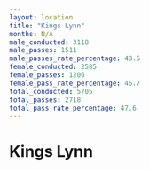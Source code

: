 ```yaml
---
layout: location
title: "Kings Lynn"
months: N/A
male_conducted: 3118
male_passes: 1511
male_passes_rate_percentage: 48.5
female_conducted: 2585
female_passes: 1206
female_pass_rate_percentage: 46.7
total_conducted: 5705
total_passes: 2718
total_pass_rate_percentage: 47.6
---
```


# Kings Lynn
